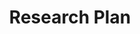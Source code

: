---
layout: page
title: Research Plan
nav: true
nav_index: 5
dropdown: true
children: 
    - title: Print history
      permalink: pages/research_plan/publications_print_history
    - title: divider
    - title: Multiethnic Print History
      permalink: pages/research_plan/multiethnic
    - title: divider      
    - title: Computational Periodical Studies
      permalink: pages/research_plan/computational_periodical_studies
    - title: divider
    - title: Século 19 Brasil
      permalink: pages/research_plan/brasil_19th
---
